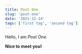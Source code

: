 ```yaml
---
title: Post One
slug: 'post-one'
date: '2021-12-14'
tags: ['first tag', 'second tag']
---
```


Hello, I am _Post One._

**Nice to meet you!**